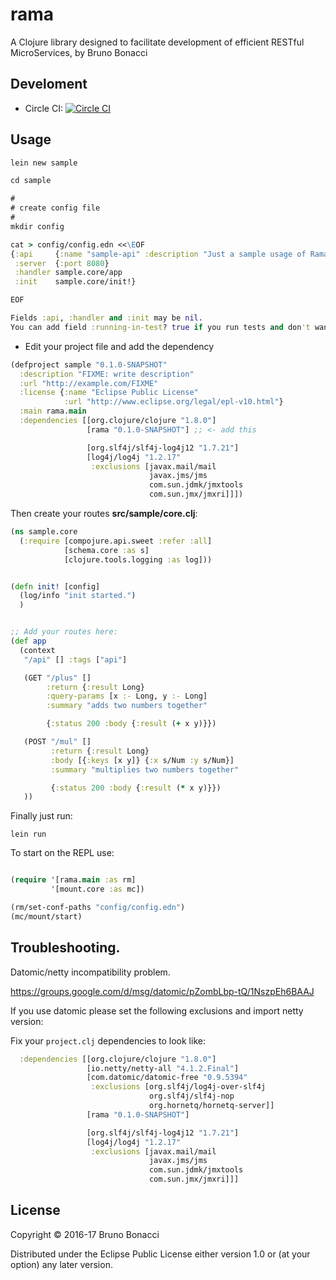 # rama

A Clojure library designed to facilitate development of efficient RESTful MicroServices, by Bruno Bonacci


## Develoment

  * Circle CI: [![Circle CI](https://circleci.com/gh/AltiMario/rama/tree/master.svg?style=svg)](https://circleci.com/gh/AltiMario/rama/tree/master)

## Usage

``` clojure
lein new sample

cd sample

#
# create config file
#
mkdir config

cat > config/config.edn <<\EOF
{:api     {:name "sample-api" :description "Just a sample usage of Rama's library" :path "/api/api-docs"}
 :server  {:port 8080}
 :handler sample.core/app
 :init    sample.core/init!}

EOF

Fields :api, :handler and :init may be nil.
You can add field :running-in-test? true if you run tests and don't want to start Aleph web server.

```

* Edit your project file and add the dependency

``` clojure
(defproject sample "0.1.0-SNAPSHOT"
  :description "FIXME: write description"
  :url "http://example.com/FIXME"
  :license {:name "Eclipse Public License"
            :url "http://www.eclipse.org/legal/epl-v10.html"}
  :main rama.main
  :dependencies [[org.clojure/clojure "1.8.0"]
                 [rama "0.1.0-SNAPSHOT"] ;; <- add this

                 [org.slf4j/slf4j-log4j12 "1.7.21"]
                 [log4j/log4j "1.2.17"
                  :exclusions [javax.mail/mail
                               javax.jms/jms
                               com.sun.jdmk/jmxtools
                               com.sun.jmx/jmxri]]])
```

Then create your routes **src/sample/core.clj**:

``` clojure
(ns sample.core
  (:require [compojure.api.sweet :refer :all]
            [schema.core :as s]
            [clojure.tools.logging :as log]))


(defn init! [config]
  (log/info "init started.")
  )


;; Add your routes here:
(def app
  (context
   "/api" [] :tags ["api"]

   (GET "/plus" []
        :return {:result Long}
        :query-params [x :- Long, y :- Long]
        :summary "adds two numbers together"

        {:status 200 :body {:result (+ x y)}})

   (POST "/mul" []
         :return {:result Long}
         :body [{:keys [x y]} {:x s/Num :y s/Num}]
         :summary "multiplies two numbers together"

         {:status 200 :body {:result (* x y)}})
   ))

```

Finally just run:

``` shell
lein run
```

To start on the REPL use:

``` clojure

(require '[rama.main :as rm]
         '[mount.core :as mc])

(rm/set-conf-paths "config/config.edn")
(mc/mount/start)

```

## Troubleshooting.

Datomic/netty incompatibility problem.

https://groups.google.com/d/msg/datomic/pZombLbp-tQ/1NszpEh6BAAJ

If you use datomic please set the following exclusions and import netty version:

Fix your `project.clj` dependencies to look like:

``` clojure
  :dependencies [[org.clojure/clojure "1.8.0"]
                 [io.netty/netty-all "4.1.2.Final"]
                 [com.datomic/datomic-free "0.9.5394"
                  :exclusions [org.slf4j/log4j-over-slf4j
                               org.slf4j/slf4j-nop
                               org.hornetq/hornetq-server]]
                 [rama "0.1.0-SNAPSHOT"]

                 [org.slf4j/slf4j-log4j12 "1.7.21"]
                 [log4j/log4j "1.2.17"
                  :exclusions [javax.mail/mail
                               javax.jms/jms
                               com.sun.jdmk/jmxtools
                               com.sun.jmx/jmxri]]]
```


## License

Copyright © 2016-17 Bruno Bonacci

Distributed under the Eclipse Public License either version 1.0 or (at
your option) any later version.
